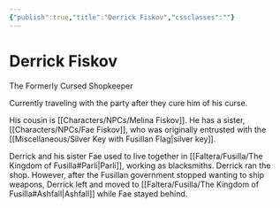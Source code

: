 ```yaml
---
{"publish":true,"title":"Derrick Fiskov","cssclasses":""}
---
```


# Derrick Fiskov
The Formerly Cursed Shopkeeper

Currently traveling with the party after they cure him of his curse. 

His cousin is [[Characters/NPCs/Melina Fiskov]]. He has a sister, [[Characters/NPCs/Fae Fiskov]], who was originally entrusted with the [[Miscellaneous/Silver Key with Fusillan Flag\|silver key]]. 

Derrick and his sister Fae used to live together in [[Faltera/Fusilla/The Kingdom of Fusilla#Parli\|Parli]], working as blacksmiths. Derrick ran the shop. However, after the Fusillan government stopped wanting to ship weapons, Derrick left and moved to [[Faltera/Fusilla/The Kingdom of Fusilla#Ashfall\|Ashfall]] while Fae stayed behind. 
